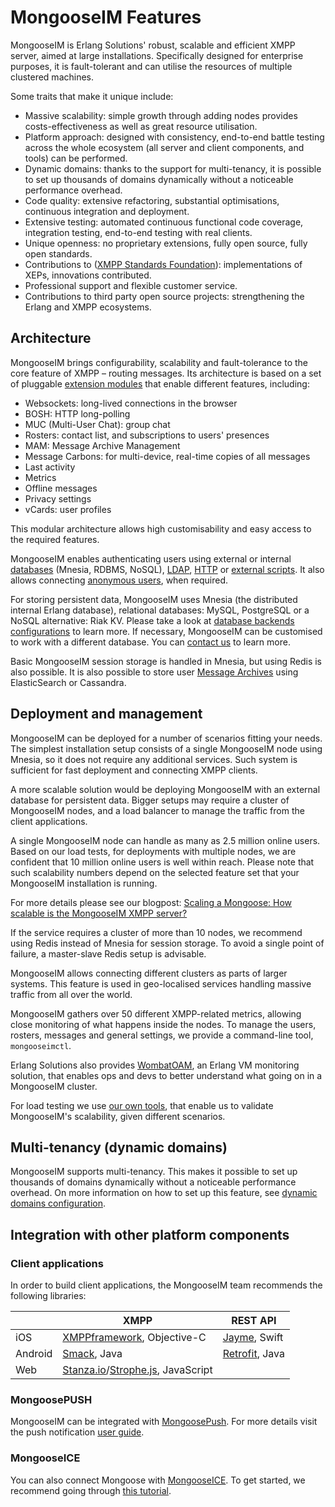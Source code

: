 # MongooseIM Features

MongooseIM is Erlang Solutions' robust, scalable and efficient XMPP server, aimed at large installations.
Specifically designed for enterprise purposes, it is fault-tolerant and can utilise the resources of multiple clustered machines.

Some traits that make it unique include:

* Massive scalability: simple growth through adding nodes provides costs-effectiveness as well as great resource utilisation.
* Platform approach: designed with consistency, end-to-end battle testing across the whole ecosystem (all server and client components, and tools) can be performed.
* Dynamic domains: thanks to the support for multi-tenancy, it is possible to set up thousands of domains dynamically without a noticeable performance overhead.
* Code quality: extensive refactoring, substantial optimisations, continuous integration and deployment.
* Extensive testing: automated continuous functional code coverage, integration testing, end-to-end testing with real clients.
* Unique openness: no proprietary extensions, fully open source, fully open standards.
* Contributions to ([XMPP Standards Foundation](https://xmpp.org/)): implementations of XEPs, innovations contributed.
* Professional support and flexible customer service.
* Contributions to third party open source projects: strengthening the Erlang and XMPP ecosystems.

## Architecture

MongooseIM brings configurability, scalability and fault-tolerance to the core feature of XMPP – routing messages.
Its architecture is based on a set of pluggable [extension modules](../configuration/Modules.md) that enable different features, including:

-   Websockets: long-lived connections in the browser
-   BOSH: HTTP long-polling
-   MUC (Multi-User Chat): group chat
-   Rosters: contact list, and subscriptions to users' presences
-   MAM: Message Archive Management
-   Message Carbons: for multi-device, real-time copies of all messages
-   Last activity
-   Metrics
-   Offline messages
-   Privacy settings
-   vCards: user profiles

This modular architecture allows high customisability and easy access to the required features.

MongooseIM enables authenticating users using external or internal [databases](../authentication-methods/rdbms.md) (Mnesia, RDBMS, NoSQL), [LDAP](../authentication-methods/ldap.md), [HTTP](../authentication-methods/http.md) or [external scripts](../authentication-methods/external.md). It also allows connecting [anonymous users](../authentication-methods/anonymous.md), when required.

For storing persistent data, MongooseIM uses Mnesia (the distributed internal Erlang database), relational databases: MySQL, PostgreSQL or a NoSQL alternative: Riak KV.
Please take a look at [database backends configurations](../configuration/database-backends-configuration.md) to learn more.
If necessary, MongooseIM can be customised to work with a different database.
You can [contact us](https://www.erlang-solutions.com/contact/) to learn more.

Basic MongooseIM session storage is handled in Mnesia, but using Redis is also possible.
It is also possible to store user [Message Archives](../modules/mod_mam.md) using ElasticSearch or Cassandra.

## Deployment and management

MongooseIM can be deployed for a number of scenarios fitting your needs. The simplest installation setup consists of a single MongooseIM node using Mnesia, so it does not require any additional services. Such system is sufficient for fast deployment and connecting XMPP clients.

A more scalable solution would be deploying MongooseIM with an external database for persistent data. Bigger setups may require a cluster of MongooseIM nodes, and a load balancer to manage the traffic from the client applications.

A single MongooseIM node can handle as many as 2.5 million online users.
Based on our load tests, for deployments with multiple nodes, we are confident that 10 million online users is well within reach.
Please note that such scalability numbers depend on the selected feature set that your MongooseIM installation is running.

For more details please see our blogpost: [Scaling a Mongoose: How scalable is the MongooseIM XMPP server? ](https://www.erlang-solutions.com/blog/scaling-a-mongoose-how-scalable-is-the-mongooseim-xmpp-server.html)

If the service requires a cluster of more than 10 nodes, we recommend using Redis instead of Mnesia for session storage. To avoid a single point of failure, a master-slave Redis setup is advisable.

MongooseIM allows connecting different clusters as parts of larger systems. This feature is used in geo-localised services handling massive traffic from all over the world.

MongooseIM gathers over 50 different XMPP-related metrics, allowing close monitoring of what happens inside the nodes. To manage the users, rosters, messages and general settings, we provide a command-line tool, `mongooseimctl`.

Erlang Solutions also provides [WombatOAM](https://www.erlang-solutions.com/products/wombat-oam.html), an Erlang VM monitoring solution, that enables ops and devs to better understand what going on in a MongooseIM cluster.

For load testing we use [our own tools](../Contributions.md#amoc), that enable us to validate MongooseIM's scalability, given different scenarios.

## Multi-tenancy (dynamic domains)

MongooseIM supports multi-tenancy.
This makes it possible to set up thousands of domains dynamically without a noticeable performance overhead.
On more information on how to set up this feature, see [dynamic domains configuration](../configuration/general.md#generalhost_types).

## Integration with other platform components

### Client applications

In order to build client applications, the MongooseIM team recommends the following libraries:

| |XMPP|REST API|
| ------------- | ------------- | ------------- |
|iOS|[XMPPframework](https://github.com/robbiehanson/XMPPFramework), Objective-C|[Jayme](https://github.com/inaka/Jayme), Swift|
|Android|[Smack](https://github.com/igniterealtime/Smack), Java|[Retrofit](https://github.com/square/retrofit), Java|
|Web|[Stanza.io](https://github.com/otalk/stanza.io)/[Strophe.js](https://github.com/strophe/strophejs), JavaScript||

### MongoosePUSH
MongooseIM can be integrated with [MongoosePush](https://github.com/esl/MongoosePush).
For more details visit the push notification [user guide](../tutorials/push-notifications/Push-notifications.md).

### MongooseICE
You can also connect Mongoose with [MongooseICE](https://github.com/esl/MongooseICE).
To get started, we recommend going through [this tutorial](../tutorials/ICE_tutorial.md).
